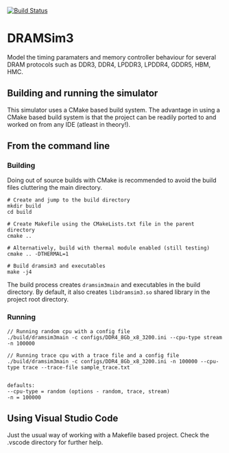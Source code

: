 [![Build Status](https://travis-ci.com/shavvn/DRAMSim3.svg?token=pCfCJ4yBqyhn3rfWbJVF&branch=master)](https://travis-ci.com/shavvn/DRAMSim3)

# DRAMSim3
Model the timing paramaters and memory controller behaviour for several DRAM protocols such as DDR3, DDR4, LPDDR3, LPDDR4, GDDR5, HBM, HMC.


## Building and running the simulator
This simulator uses a CMake based build system. The advantage in using a CMake based build system is that the project can be readily
ported to and worked on from any IDE (atleast in theory!).

## From the command line

### Building
Doing out of source builds with CMake is recommended to avoid the build files cluttering the main directory.

```
# Create and jump to the build directory
mkdir build 
cd build

# Create Makefile using the CMakeLists.txt file in the parent directory
cmake ..

# Alternatively, build with thermal module enabled (still testing)
cmake .. -DTHERMAL=1

# Build dramsim3 and executables
make -j4

```

The build process creates `dramsim3main` and executables in the build 
directory. 
By default, it also creates `libdramsim3.so` shared library in the 
project root directory.


### Running

```
// Running random cpu with a config file
./build/dramsim3main -c configs/DDR4_8Gb_x8_3200.ini --cpu-type stream -n 100000 

// Running trace cpu with a trace file and a config file
./build/dramsim3main -c configs/DDR4_8Gb_x8_3200.ini -n 100000 --cpu-type trace --trace-file sample_trace.txt


defaults:
--cpu-type = random (options - random, trace, stream)
-n = 100000

```

## Using Visual Studio Code
Just the usual way of working with a Makefile based project. Check the .vscode directory for further help.
